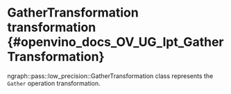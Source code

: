 # GatherTransformation transformation {#openvino_docs_OV_UG_lpt_GatherTransformation}

ngraph::pass::low_precision::GatherTransformation class represents the `Gather` operation transformation.
